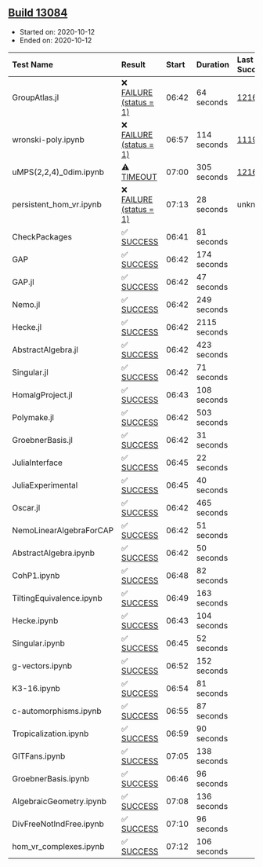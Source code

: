 ## [Build 13084](https://oscarci.mathematik.uni-kl.de/job/oscar/13084/)

* Started on: 2020-10-12
* Ended on: 2020-10-12

| Test Name    | Result | Start | Duration | Last Success | First Failure |
|:-------------|:-------|:------|:---------|:-------------|:--------------|
| GroupAtlas.jl | ❌ [FAILURE (status = 1)](https://oscarci.mathematik.uni-kl.de/job/oscar/13084/artifact/logs/build-13084/GroupAtlas.jl.log) | 06:42 | 64 seconds | [12167](https://oscarci.mathematik.uni-kl.de/job/oscar/12167/) | [12168](https://oscarci.mathematik.uni-kl.de/job/oscar/12168/) |
| wronski-poly.ipynb | ❌ [FAILURE (status = 1)](https://oscarci.mathematik.uni-kl.de/job/oscar/13084/artifact/logs/build-13084/wronski-poly.ipynb.log) | 06:57 | 114 seconds | [11192](https://oscarci.mathematik.uni-kl.de/job/oscar/11192/) | [11193](https://oscarci.mathematik.uni-kl.de/job/oscar/11193/) |
| uMPS(2,2,4)_0dim.ipynb | ⚠ [TIMEOUT](https://oscarci.mathematik.uni-kl.de/job/oscar/13084/artifact/logs/build-13084/uMPS-2-2-4-_0dim.ipynb.log) | 07:00 | 305 seconds | [12167](https://oscarci.mathematik.uni-kl.de/job/oscar/12167/) | [12168](https://oscarci.mathematik.uni-kl.de/job/oscar/12168/) |
| persistent_hom_vr.ipynb | ❌ [FAILURE (status = 1)](https://oscarci.mathematik.uni-kl.de/job/oscar/13084/artifact/logs/build-13084/persistent_hom_vr.ipynb.log) | 07:13 | 28 seconds | unknown | unknown |
| CheckPackages | ✅ [SUCCESS](https://oscarci.mathematik.uni-kl.de/job/oscar/13084/artifact/logs/build-13084/CheckPackages.log) | 06:41 | 81 seconds |  |  |
| GAP | ✅ [SUCCESS](https://oscarci.mathematik.uni-kl.de/job/oscar/13084/artifact/logs/build-13084/GAP.log) | 06:42 | 174 seconds |  |  |
| GAP.jl | ✅ [SUCCESS](https://oscarci.mathematik.uni-kl.de/job/oscar/13084/artifact/logs/build-13084/GAP.jl.log) | 06:42 | 47 seconds |  |  |
| Nemo.jl | ✅ [SUCCESS](https://oscarci.mathematik.uni-kl.de/job/oscar/13084/artifact/logs/build-13084/Nemo.jl.log) | 06:42 | 249 seconds |  |  |
| Hecke.jl | ✅ [SUCCESS](https://oscarci.mathematik.uni-kl.de/job/oscar/13084/artifact/logs/build-13084/Hecke.jl.log) | 06:42 | 2115 seconds |  |  |
| AbstractAlgebra.jl | ✅ [SUCCESS](https://oscarci.mathematik.uni-kl.de/job/oscar/13084/artifact/logs/build-13084/AbstractAlgebra.jl.log) | 06:42 | 423 seconds |  |  |
| Singular.jl | ✅ [SUCCESS](https://oscarci.mathematik.uni-kl.de/job/oscar/13084/artifact/logs/build-13084/Singular.jl.log) | 06:42 | 71 seconds |  |  |
| HomalgProject.jl | ✅ [SUCCESS](https://oscarci.mathematik.uni-kl.de/job/oscar/13084/artifact/logs/build-13084/HomalgProject.jl.log) | 06:43 | 108 seconds |  |  |
| Polymake.jl | ✅ [SUCCESS](https://oscarci.mathematik.uni-kl.de/job/oscar/13084/artifact/logs/build-13084/Polymake.jl.log) | 06:42 | 503 seconds |  |  |
| GroebnerBasis.jl | ✅ [SUCCESS](https://oscarci.mathematik.uni-kl.de/job/oscar/13084/artifact/logs/build-13084/GroebnerBasis.jl.log) | 06:42 | 31 seconds |  |  |
| JuliaInterface | ✅ [SUCCESS](https://oscarci.mathematik.uni-kl.de/job/oscar/13084/artifact/logs/build-13084/JuliaInterface.log) | 06:45 | 22 seconds |  |  |
| JuliaExperimental | ✅ [SUCCESS](https://oscarci.mathematik.uni-kl.de/job/oscar/13084/artifact/logs/build-13084/JuliaExperimental.log) | 06:45 | 40 seconds |  |  |
| Oscar.jl | ✅ [SUCCESS](https://oscarci.mathematik.uni-kl.de/job/oscar/13084/artifact/logs/build-13084/Oscar.jl.log) | 06:42 | 465 seconds |  |  |
| NemoLinearAlgebraForCAP | ✅ [SUCCESS](https://oscarci.mathematik.uni-kl.de/job/oscar/13084/artifact/logs/build-13084/NemoLinearAlgebraForCAP.log) | 06:42 | 51 seconds |  |  |
| AbstractAlgebra.ipynb | ✅ [SUCCESS](https://oscarci.mathematik.uni-kl.de/job/oscar/13084/artifact/logs/build-13084/AbstractAlgebra.ipynb.log) | 06:42 | 50 seconds |  |  |
| CohP1.ipynb | ✅ [SUCCESS](https://oscarci.mathematik.uni-kl.de/job/oscar/13084/artifact/logs/build-13084/CohP1.ipynb.log) | 06:48 | 82 seconds |  |  |
| TiltingEquivalence.ipynb | ✅ [SUCCESS](https://oscarci.mathematik.uni-kl.de/job/oscar/13084/artifact/logs/build-13084/TiltingEquivalence.ipynb.log) | 06:49 | 163 seconds |  |  |
| Hecke.ipynb | ✅ [SUCCESS](https://oscarci.mathematik.uni-kl.de/job/oscar/13084/artifact/logs/build-13084/Hecke.ipynb.log) | 06:43 | 104 seconds |  |  |
| Singular.ipynb | ✅ [SUCCESS](https://oscarci.mathematik.uni-kl.de/job/oscar/13084/artifact/logs/build-13084/Singular.ipynb.log) | 06:45 | 52 seconds |  |  |
| g-vectors.ipynb | ✅ [SUCCESS](https://oscarci.mathematik.uni-kl.de/job/oscar/13084/artifact/logs/build-13084/g-vectors.ipynb.log) | 06:52 | 152 seconds |  |  |
| K3-16.ipynb | ✅ [SUCCESS](https://oscarci.mathematik.uni-kl.de/job/oscar/13084/artifact/logs/build-13084/K3-16.ipynb.log) | 06:54 | 81 seconds |  |  |
| c-automorphisms.ipynb | ✅ [SUCCESS](https://oscarci.mathematik.uni-kl.de/job/oscar/13084/artifact/logs/build-13084/c-automorphisms.ipynb.log) | 06:55 | 87 seconds |  |  |
| Tropicalization.ipynb | ✅ [SUCCESS](https://oscarci.mathematik.uni-kl.de/job/oscar/13084/artifact/logs/build-13084/Tropicalization.ipynb.log) | 06:59 | 90 seconds |  |  |
| GITFans.ipynb | ✅ [SUCCESS](https://oscarci.mathematik.uni-kl.de/job/oscar/13084/artifact/logs/build-13084/GITFans.ipynb.log) | 07:05 | 138 seconds |  |  |
| GroebnerBasis.ipynb | ✅ [SUCCESS](https://oscarci.mathematik.uni-kl.de/job/oscar/13084/artifact/logs/build-13084/GroebnerBasis.ipynb.log) | 06:46 | 96 seconds |  |  |
| AlgebraicGeometry.ipynb | ✅ [SUCCESS](https://oscarci.mathematik.uni-kl.de/job/oscar/13084/artifact/logs/build-13084/AlgebraicGeometry.ipynb.log) | 07:08 | 136 seconds |  |  |
| DivFreeNotIndFree.ipynb | ✅ [SUCCESS](https://oscarci.mathematik.uni-kl.de/job/oscar/13084/artifact/logs/build-13084/DivFreeNotIndFree.ipynb.log) | 07:10 | 96 seconds |  |  |
| hom_vr_complexes.ipynb | ✅ [SUCCESS](https://oscarci.mathematik.uni-kl.de/job/oscar/13084/artifact/logs/build-13084/hom_vr_complexes.ipynb.log) | 07:12 | 106 seconds |  |  |

